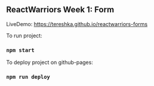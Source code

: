 ## ReactWarriors Week 1: Form

LiveDemo: https://tereshka.github.io/reactwarriors-forms

To run project:

### `npm start`

To deploy project on github-pages:

### `npm run deploy`